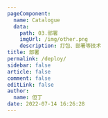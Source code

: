 ```yaml
---
pageComponent: 
  name: Catalogue
  data: 
    path: 03.部署
    imgUrl: /img/other.png
    description: 打包、部署等技术
title: 部署
permalink: /deploy/
sidebar: false
article: false
comment: false
editLink: false
author: 
  name: 但丁
date: 2022-07-14 16:26:28
---
```

